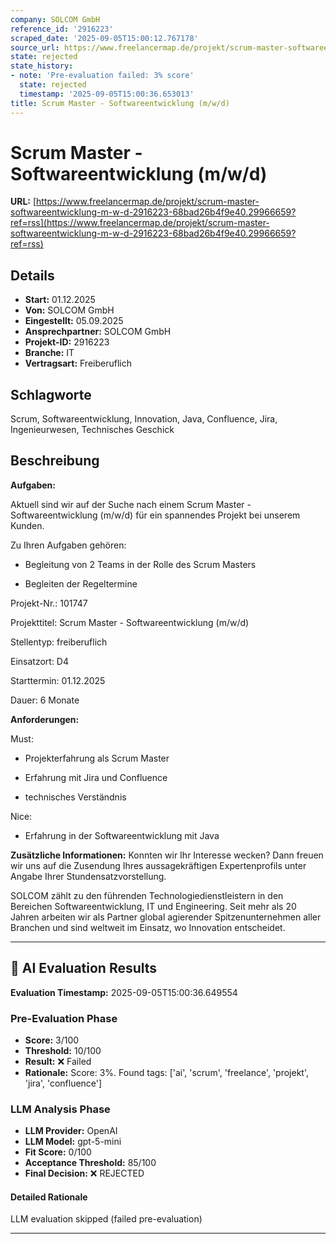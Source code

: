 ```yaml
---
company: SOLCOM GmbH
reference_id: '2916223'
scraped_date: '2025-09-05T15:00:12.767178'
source_url: https://www.freelancermap.de/projekt/scrum-master-softwareentwicklung-m-w-d-2916223-68bad26b4f9e40.29966659?ref=rss
state: rejected
state_history:
- note: 'Pre-evaluation failed: 3% score'
  state: rejected
  timestamp: '2025-09-05T15:00:36.653013'
title: Scrum Master - Softwareentwicklung (m/w/d)
---
```



# Scrum Master - Softwareentwicklung (m/w/d)
**URL:** [https://www.freelancermap.de/projekt/scrum-master-softwareentwicklung-m-w-d-2916223-68bad26b4f9e40.29966659?ref=rss](https://www.freelancermap.de/projekt/scrum-master-softwareentwicklung-m-w-d-2916223-68bad26b4f9e40.29966659?ref=rss)
## Details
- **Start:** 01.12.2025
- **Von:** SOLCOM GmbH
- **Eingestellt:** 05.09.2025
- **Ansprechpartner:** SOLCOM GmbH
- **Projekt-ID:** 2916223
- **Branche:** IT
- **Vertragsart:** Freiberuflich

## Schlagworte
Scrum, Softwareentwicklung, Innovation, Java, Confluence, Jira, Ingenieurwesen, Technisches Geschick

## Beschreibung
**Aufgaben:**

Aktuell sind wir auf der Suche nach einem Scrum Master - Softwareentwicklung (m/w/d) für ein spannendes Projekt bei unserem Kunden.

Zu Ihren Aufgaben gehören:

+ Begleitung von 2 Teams in der Rolle des Scrum Masters

+ Begleiten der Regeltermine

Projekt-Nr.:
101747

Projekttitel:
Scrum Master - Softwareentwicklung (m/w/d)

Stellentyp:
freiberuflich

Einsatzort:
D4

Starttermin:
01.12.2025

Dauer:
6 Monate

**Anforderungen:**

Must:

+ Projekterfahrung als Scrum Master

+ Erfahrung mit Jira und Confluence

+ technisches Verständnis

Nice:

+ Erfahrung in der Softwareentwicklung mit Java

**Zusätzliche Informationen:**
Konnten wir Ihr Interesse wecken? Dann freuen wir uns auf die Zusendung Ihres aussagekräftigen Expertenprofils unter Angabe Ihrer Stundensatzvorstellung.

SOLCOM zählt zu den führenden Technologiedienstleistern in den Bereichen Softwareentwicklung, IT und Engineering. Seit mehr als 20 Jahren arbeiten wir als Partner global agierender Spitzenunternehmen aller Branchen und sind weltweit im Einsatz, wo Innovation entscheidet.

---

## 🤖 AI Evaluation Results

**Evaluation Timestamp:** 2025-09-05T15:00:36.649554

### Pre-Evaluation Phase
- **Score:** 3/100
- **Threshold:** 10/100
- **Result:** ❌ Failed
- **Rationale:** Score: 3%. Found tags: ['ai', 'scrum', 'freelance', 'projekt', 'jira', 'confluence']

### LLM Analysis Phase
- **LLM Provider:** OpenAI
- **LLM Model:** gpt-5-mini
- **Fit Score:** 0/100
- **Acceptance Threshold:** 85/100
- **Final Decision:** ❌ REJECTED

#### Detailed Rationale
LLM evaluation skipped (failed pre-evaluation)

---

